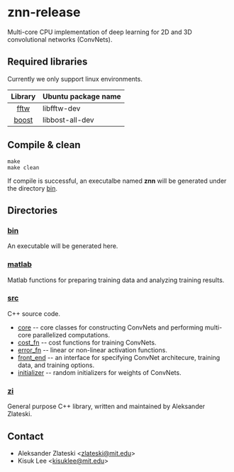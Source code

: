 znn-release
===========
Multi-core CPU implementation of deep learning for 2D and 3D convolutional networks (ConvNets).



Required libraries
------------------
Currently we only support linux environments.

|Library|Ubuntu package name|
|:-----:|-------------------|
|[fftw](http://www.fftw.org/)|libfftw-dev|
|[boost](http://www.boost.org/)|libbost-all-dev|



Compile & clean
---------------
    make
    make clean

If compile is successful, an executalbe named **znn** will be generated under the directory [bin](./bin/).



Directories
-----------
### [bin](./bin/)
An executable will be generated here.

### [matlab](./matlab/)
Matlab functions for preparing training data and analyzing training results.

### [src](./src/)
C++ source code.
* [core](./src/core) -- core classes for constructing ConvNets and performing multi-core parallelized computations.
* [cost_fn](./src/cost_fn/) -- cost functions for training ConvNets.
* [error_fn](./src/error_fn/) -- linear or non-linear activation functions.
* [front_end](./src/front_end/) -- an interface for specifying ConvNet architecure, training data, and training options.
* [initializer](./src/initializer/) -- random initializers for weights of ConvNets.

### [zi](./zi/) 
General purpose C++ library, written and maintained by Aleksander Zlateski.



Contact
-------
* Aleksander Zlateski \<zlateski@mit.edu\>
* Kisuk Lee \<kisuklee@mit.edu\>
